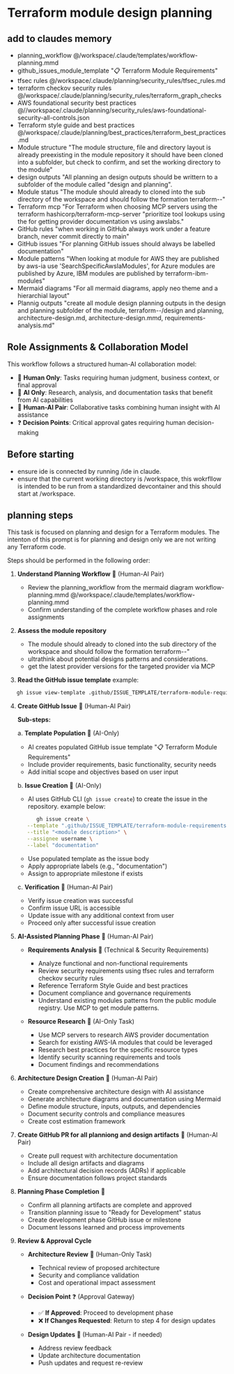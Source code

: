 # Terraform module design planning

## add to claudes memory

- planning_workflow @/workspace/.claude/templates/workflow-planning.mmd
- github_issues_module_template "📋 Terraform Module Requirements"
- tfsec rules @/workspace/.claude/planning/security_rules/tfsec_rules.md
- terraform checkov security rules @/workspace/.claude/planning/security_rules/terraform_graph_checks
- AWS foundational security best practices @//workspace/.claude/planning/security_rules/aws-foundational-security-all-controls.json
- Terraform style guide and best practices @/workspace/.claude/planning/best_practices/terraform_best_practices.md
- Module structure "The module structure, file and directory layout is already preexisting in the module repository it should have been cloned into a subfolder, but check to confirm, and set the working directory to the module"
- design outputs "All planning an design outputs should be writtern to a subfolder of the module called "design and planning".
- Module status "The module should already to cloned into the sub directory of the workspace and should follow the formation terraform-<provider name>-<provider resource>"
- Terraform mcp "For Terraform when choosing MCP servers using the terraform hashicorp/terraform-mcp-server "prioritize tool lookups using the for getting provider documentation vs using awslabs."
- GitHub rules "when working in GitHub always work under a feature branch, never commit directly to main"
- GitHub issues "For planning GitHub issues should always be labelled documentation"
- Module patterns "When looking at module for AWS they are published by aws-ia use 'SearchSpecificAwsIaModules', for Azure modules are published by Azure, IBM modules are published by terraform-ibm-modules"
- Mermaid diagrams "For all mermaid diagrams, apply neo theme and a hierarchial layout"
- Plannig outputs "create all module design planning outputs in the design and planning subfolder of the module, terraform-<provider name>-<provider resource>/design and planning, architecture-design.md, architecture-design.mmd, requirements-analysis.md"

## Role Assignments & Collaboration Model

This workflow follows a structured human-AI collaboration model:

- 👤 **Human Only**: Tasks requiring human judgment, business context, or final approval
- 🤖 **AI Only**: Research, analysis, and documentation tasks that benefit from AI capabilities
- 👥 **Human-AI Pair**: Collaborative tasks combining human insight with AI assistance
- ❓ **Decision Points**: Critical approval gates requiring human decision-making

## Before starting

- ensure ide is connected by running /ide in claude.
- ensure that the current working directory is /workspace, this wokrfllow is intended to be run from a standardized devcontainer and this should start at /workspace.

## planning steps

This task is focused on planning and design for a Terraform modules.
The intenton of this prompt is for planning and design only we are not writing any Terraform code.

Steps should be performed in the following order:

1. **Understand Planning Workflow** 👥 (Human-AI Pair)

   - Review the planning_workflow from the mermaid diagram workflow-planning.mmd @/workspace/.claude/templates/workflow-planning.mmd
   - Confirm understanding of the complete workflow phases and role assignments

2. **Assess the module repository**

   - The module should already to cloned into the sub directory of the workspace and should follow the formation terraform-<provider name>-<provider resource>"
   - ultrathink about potential designs patterns and considerations.
   - get the latest provider versions for the targeted provider via MCP

3. **Read the GitHub issue template**
example:

```bash
   gh issue view-template .github/ISSUE_TEMPLATE/terraform-module-requirements.yml
```

4. **Create GitHub Issue** 👥 (Human-AI Pair)

   **Sub-steps:**

   a. **Template Population** 🤖 (AI-Only)

   - AI creates populated GitHub issue template "📋 Terraform Module Requirements"
   - Include provider requirements, basic functionality, security needs
   - Add initial scope and objectives based on user input

   b. **Issue Creation** 🤖 (AI-Only)

   - AI uses GitHub CLI (`gh issue create`) to create the issue in the repository. example below:

   ```bash
         gh issue create \
      --template ".github/ISSUE_TEMPLATE/terraform-module-requirements.yml" \
      --title "<module description>" \
      --assignee username \
      --label "documentation"
   ```

   - Use populated template as the issue body
   - Apply appropriate labels (e.g., "documentation")
   - Assign to appropriate milestone if exists

   c. **Verification** 👥 (Human-AI Pair)

   - Verify issue creation was successful
   - Confirm issue URL is accessible
   - Update issue with any additional context from user
   - Proceed only after successful issue creation

5. **AI-Assisted Planning Phase** 👥 (Human-AI Pair)

   - **Requirements Analysis** 👥 (Technical & Security Requirements)

     - Analyze functional and non-functional requirements
     - Review security requirements using tfsec rules and terraform checkov security rules
     - Reference Terraform Style Guide and best practices
     - Document compliance and governance requirements
     - Understand existing modules patterns from the public module registry. Use MCP to get module patterns.

   - **Resource Research** 🤖 (AI-Only Task)
     - Use MCP servers to research AWS provider documentation
     - Search for existing AWS-IA modules that could be leveraged
     - Research best practices for the specific resource types
     - Identify security scanning requirements and tools
     - Document findings and recommendations

6. **Architecture Design Creation** 👥 (Human-AI Pair)

   - Create comprehensive architecture design with AI assistance
   - Generate architecture diagrams and documentation using Mermaid 
   - Define module structure, inputs, outputs, and dependencies
   - Document security controls and compliance measures
   - Create cost estimation framework

7. **Create GitHub PR for all planniong and design artifacts** 👥 (Human-AI Pair)
   - Create pull request with architecture documentation
   - Include all design artifacts and diagrams
   - Add architectural decision records (ADRs) if applicable
   - Ensure documentation follows project standards

8. **Planning Phase Completion** 🎯
   - Confirm all planning artifacts are complete and approved
   - Transition planning issue to "Ready for Development" status
   - Create development phase GitHub issue or milestone
   - Document lessons learned and process improvements

9. **Review & Approval Cycle**

   - **Architecture Review** 👤 (Human-Only Task)

     - Technical review of proposed architecture
     - Security and compliance validation
     - Cost and operational impact assessment

   - **Decision Point** ❓ (Approval Gateway)

     - ✅ **If Approved**: Proceed to development phase
     - ❌ **If Changes Requested**: Return to step 4 for design updates

   - **Design Updates** 👥 (Human-AI Pair - if needed)
     - Address review feedback
     - Update architecture documentation
     - Push updates and request re-review

